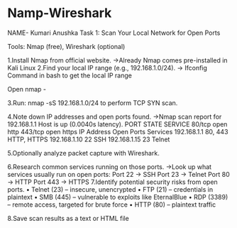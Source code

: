 # Namp-Wireshark
NAME- Kumari Anushka
Task 1: Scan Your Local Network for Open Ports

Tools: Nmap (free), Wireshark (optional)

1.Install Nmap from official website.
->Already Nmap comes pre-installed in Kali Linux
2.Find your local IP range (e.g., 192.168.1.0/24). 
-> Ifconfig Command in bash to get the local IP range

Open nmap - 

3.Run: nmap -sS 192.168.1.0/24 to perform TCP SYN scan. 
 
4.Note down IP addresses and open ports found. 
->Nmap scan report for 192.168.1.1
Host is up (0.0040s latency).
PORT     STATE SERVICE
80/tcp   open  http
443/tcp  open  https
IP Address	Open Ports	Services
192.168.1.1	80, 443	HTTP, HTTPS
192.168.1.10	22	SSH
192.168.1.15	23	Telnet 

5.Optionally analyze packet capture with Wireshark.
 
 6.Research common services running on those ports. 
->Look up what services usually run on open ports:
Port 22 → SSH
Port 23 → Telnet 
Port 80 → HTTP
Port 443 → HTTPS
7.Identify potential security risks from open ports.
• Telnet (23) – insecure, unencrypted
• FTP (21) – credentials in plaintext
• SMB (445) – vulnerable to exploits like EternalBlue
• RDP (3389) – remote access, targeted for brute force
• HTTP (80) – plaintext traffic
 
8.Save scan results as a text or HTML file
 
 
